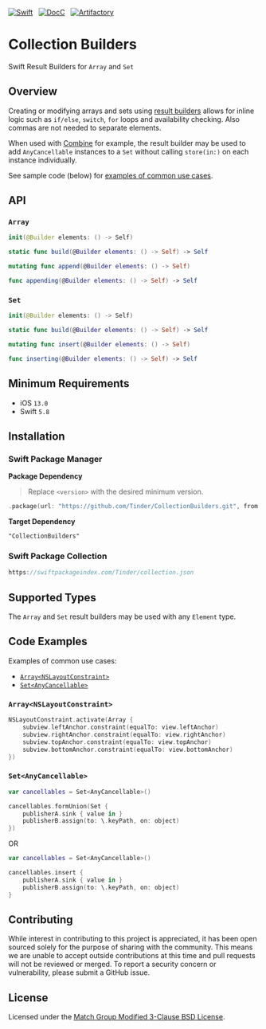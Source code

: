 [![Swift](https://github.com/Tinder/CollectionBuilders/actions/workflows/swift.yml/badge.svg?event=push)](https://github.com/Tinder/CollectionBuilders/actions/workflows/swift.yml)
&nbsp;
[![DocC](https://github.com/Tinder/CollectionBuilders/actions/workflows/docc.yml/badge.svg?event=push)](https://github.com/Tinder/CollectionBuilders/actions/workflows/docc.yml)
&nbsp;
[![Artifactory](https://github.com/Tinder/CollectionBuilders/actions/workflows/artifactory.yml/badge.svg?event=push)](https://github.com/Tinder/CollectionBuilders/actions/workflows/artifactory.yml)

# Collection Builders

Swift Result Builders for `Array` and `Set`

## Overview

Creating or modifying arrays and sets using [result builders](https://docs.swift.org/swift-book/documentation/the-swift-programming-language/advancedoperators#Result-Builders) allows for inline logic such as `if/else`, `switch`, `for` loops and availability checking. Also commas are not needed to separate elements. 

When used with [Combine](https://developer.apple.com/documentation/combine) for example, the result builder may be used to add `AnyCancellable` instances to a `Set` without calling `store(in:)` on each instance individually.

See sample code (below) for [examples of common use cases](#code-examples).

## API

### `Array`

```swift
init(@Builder elements: () -> Self)
```

```swift
static func build(@Builder elements: () -> Self) -> Self
```

```swift
mutating func append(@Builder elements: () -> Self)
```

```swift
func appending(@Builder elements: () -> Self) -> Self
```

### `Set`

```swift
init(@Builder elements: () -> Self)
```

```swift
static func build(@Builder elements: () -> Self) -> Self
```

```swift
mutating func insert(@Builder elements: () -> Self)
```

```swift
func inserting(@Builder elements: () -> Self) -> Self
```

## Minimum Requirements

- iOS `13.0`
- Swift `5.8`

## Installation

### Swift Package Manager

**Package Dependency**

> Replace `<version>` with the desired minimum version.

```swift
.package(url: "https://github.com/Tinder/CollectionBuilders.git", from: "<version>")
```

**Target Dependency**

```
"CollectionBuilders"
```

### Swift Package Collection

```swift
https://swiftpackageindex.com/Tinder/collection.json
```

## Supported Types

The `Array` and `Set` result builders may be used with any `Element` type.

## Code Examples

Examples of common use cases:

- [`Array<NSLayoutConstraint>`](#arraynslayoutconstraint)
- [`Set<AnyCancellable>`](#setanycancellable)

### `Array<NSLayoutConstraint>`

```swift
NSLayoutConstraint.activate(Array {
    subview.leftAnchor.constraint(equalTo: view.leftAnchor)
    subview.rightAnchor.constraint(equalTo: view.rightAnchor)
    subview.topAnchor.constraint(equalTo: view.topAnchor)
    subview.bottomAnchor.constraint(equalTo: view.bottomAnchor)
})
```

### `Set<AnyCancellable>`

```swift
var cancellables = Set<AnyCancellable>()

cancellables.formUnion(Set {
    publisherA.sink { value in }
    publisherB.assign(to: \.keyPath, on: object)
})
```

OR

```swift
var cancellables = Set<AnyCancellable>()

cancellables.insert {
    publisherA.sink { value in }
    publisherB.assign(to: \.keyPath, on: object)
}
```

## Contributing

While interest in contributing to this project is appreciated, it has been open 
sourced solely for the purpose of sharing with the community. This means we are 
unable to accept outside contributions at this time and pull requests will not 
be reviewed or merged. To report a security concern or vulnerability, please 
submit a GitHub issue.

## License

Licensed under the [Match Group Modified 3-Clause BSD License](
https://github.com/Tinder/CollectionBuilders/blob/main/LICENSE
).
